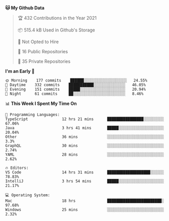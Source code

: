 <!--START_SECTION:waka-->
**🐱 My Github Data** 

> 🏆 432 Contributions in the Year 2021
 > 
> 📦 515.4 kB Used in Github's Storage 
 > 
> 🚫 Not Opted to Hire
 > 
> 📜 16 Public Repositories 
 > 
> 🔑 35 Private Repositories  
 > 
**I'm an Early 🐤** 

```text
🌞 Morning    177 commits    ██████░░░░░░░░░░░░░░░░░░░   24.55% 
🌆 Daytime    332 commits    ███████████░░░░░░░░░░░░░░   46.05% 
🌃 Evening    151 commits    █████░░░░░░░░░░░░░░░░░░░░   20.94% 
🌙 Night      61 commits     ██░░░░░░░░░░░░░░░░░░░░░░░   8.46%

```


📊 **This Week I Spent My Time On** 

```text
💬 Programming Languages: 
TypeScript               12 hrs 21 mins      ████████████████░░░░░░░░░   67.06% 
Java                     3 hrs 41 mins       █████░░░░░░░░░░░░░░░░░░░░   20.04% 
Other                    36 mins             ░░░░░░░░░░░░░░░░░░░░░░░░░   3.3% 
GraphQL                  30 mins             ░░░░░░░░░░░░░░░░░░░░░░░░░   2.74% 
YAML                     28 mins             ░░░░░░░░░░░░░░░░░░░░░░░░░   2.62%

🔥 Editors: 
VS Code                  14 hrs 31 mins      ███████████████████░░░░░░   78.83% 
IntelliJ                 3 hrs 54 mins       █████░░░░░░░░░░░░░░░░░░░░   21.17%

💻 Operating System: 
Mac                      18 hrs              ████████████████████████░   97.68% 
Windows                  25 mins             ░░░░░░░░░░░░░░░░░░░░░░░░░   2.32%

```


<!--END_SECTION:waka-->

